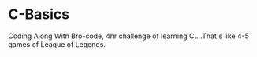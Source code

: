 # C-Basics
Coding Along With Bro-code, 4hr challenge of learning C....That's like 4-5 games of League of Legends.
